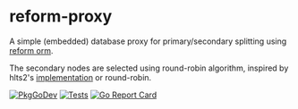 # reform-proxy
A simple (embedded) database proxy for primary/secondary splitting using 
[reform orm](https://github.com/go-reform/reform).

The secondary nodes are selected using round-robin algorithm, inspired by hlts2's 
[implementation](https://github.com/hlts2/round-robin) or round-robin.

[![PkgGoDev](https://pkg.go.dev/badge/github.com/skamenetskiy/reform-proxy)](https://pkg.go.dev/github.com/skamenetskiy/reform-proxy)
[![Tests](https://github.com/skamenetskiy/reform-proxy/actions/workflows/tests.yml/badge.svg)](https://github.com/skamenetskiy/reform-proxy/actions/workflows/tests.yml)
[![Go Report Card](https://goreportcard.com/badge/github.com/skamenetskiy/reform-proxy)](https://goreportcard.com/report/github.com/skamenetskiy/reform-proxy)
